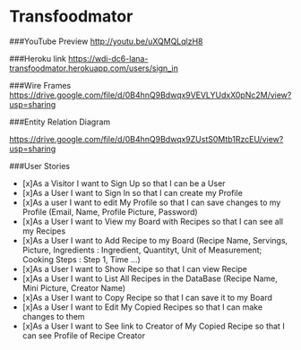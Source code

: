 # Transfoodmator

###YouTube Preview
 http://youtu.be/uXQMQLqlzH8 
 
###Heroku link
https://wdi-dc6-lana-transfoodmator.herokuapp.com/users/sign_in

###Wire Frames
https://drive.google.com/file/d/0B4hnQ9Bdwqx9VEVLYUdxX0pNc2M/view?usp=sharing

###Entity Relation Diagram

https://drive.google.com/file/d/0B4hnQ9Bdwqx9ZUstS0Mtb1RzcEU/view?usp=sharing

###User Stories

- [x]As a Visitor I want to Sign Up so that I can be a User
- [x]As a User I want to Sign In so that I can create my Profile
- [x]As a user I want to edit My Profile so that I can save changes to my Profile
(Email, Name, Profile Picture, Password)
- [x]As a User I want to View my Board with Recipes so that I can see all my Recipes
- [x]As a User I want to Add Recipe to my Board 
(Recipe Name, Servings, Picture, Ingredients : Ingredient, Quantityt, Unit of Measurement; Cooking Steps : Step 1, Time ...)
- [x]As a User I want to Show Recipe so that I can view Recipe
- [x]As a User I want to List All Recipes in the DataBase
(Recipe Name, Mini Picture, Creator Name)
- [x]As a User I want to Copy Recipe so that I can save it to my Board
- [x]As a User I want to Edit My Copied Recipes so that I can make changes to them
- [x]As a User I want to See link to Creator of My Copied Recipe so that I can see Profile of Recipe Creator

